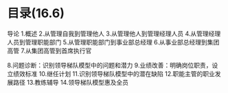 # 目录(16.6)
导论
1.概述
2.从管理自我到管理他人
3.从管理他人到管理经理人员
4.从管理经理人员到管理职能部门
5.从管理职能部门到事业部总经理
6.从事业部总经理到集团高管
7.从集团高管到首席执行官

8.问题诊断：识别领导梯队模型中的问题和潜力
9.业绩改善：明确岗位职责，设立绩效标准
10.继任计划
11.识别领导梯队模型中的潜在缺陷
12.职能主管的职业发展路径
13.教练辅导
14.领导梯队模型惠及全员